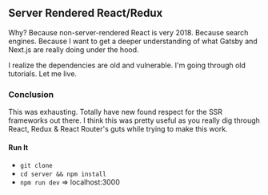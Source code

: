 ## Server Rendered React/Redux

Why? Because non-server-rendered React is very 2018. Because search engines. Because I want to get a deeper understanding of what Gatsby and Next.js are really doing under the hood.

I realize the dependencies are old and vulnerable. I'm going through old tutorials. Let me live.

### Conclusion

This was exhausting. Totally have new found respect for the SSR frameworks out there. I think this was pretty useful as you really dig through React, Redux & React Router's guts while trying to make this work.

#### Run It

- `git clone`
- `cd server && npm install`
- `npm run dev` => localhost:3000
